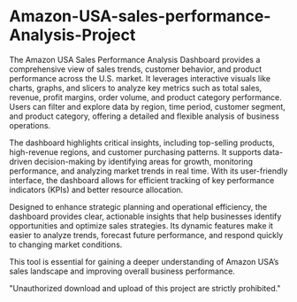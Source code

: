 # Amazon-USA-sales-performance-Analysis-Project

The Amazon USA Sales Performance Analysis Dashboard provides a comprehensive view of sales trends, customer behavior, and product performance across the U.S. market. It leverages interactive visuals like charts, graphs, and slicers to analyze key metrics such as total sales, revenue, profit margins, order volume, and product category performance. Users can filter and explore data by region, time period, customer segment, and product category, offering a detailed and flexible analysis of business operations.

The dashboard highlights critical insights, including top-selling products, high-revenue regions, and customer purchasing patterns. It supports data-driven decision-making by identifying areas for growth, monitoring performance, and analyzing market trends in real time. With its user-friendly interface, the dashboard allows for efficient tracking of key performance indicators (KPIs) and better resource allocation.

Designed to enhance strategic planning and operational efficiency, the dashboard provides clear, actionable insights that help businesses identify opportunities and optimize sales strategies. Its dynamic features make it easier to analyze trends, forecast future performance, and respond quickly to changing market conditions.

This tool is essential for gaining a deeper understanding of Amazon USA’s sales landscape and improving overall business performance. 


"Unauthorized download and upload of this project are strictly prohibited."
